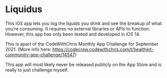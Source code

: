# Liquidus

This iOS app lets you log the liquids you drink and see the breakup of what you're consuming. It requires no external libraries or APIs to function.
However, this app has only been tested and developed in iOS 14.

This is apart of the CodeWithChris Monthly App Challenge for September 2021.
(More info here: https://codecrew.codewithchris.com/t/healthkit-community-app-challenge/14547)

This app will most likely never be released publicly on the App Store and is really to just challenge myself.
